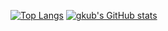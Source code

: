 [![Top Langs](https://github-readme-stats.vercel.app/api/top-langs/?username=gkub&layout=donut-vertical)](https://github.com/anuraghazra/github-readme-stats)
[![gkub's GitHub stats](https://github-readme-stats.vercel.app/api?username=gkub)](https://github.com/anuraghazra/github-readme-stats)
